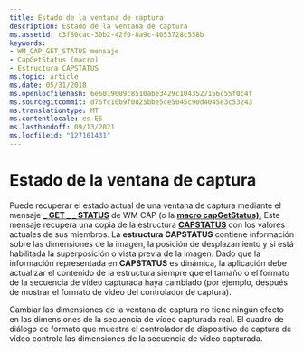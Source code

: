 ```yaml
---
title: Estado de la ventana de captura
description: Estado de la ventana de captura
ms.assetid: c3f80cac-30b2-42f0-8a9c-4053728c558b
keywords:
- WM_CAP_GET_STATUS mensaje
- CapGetStatus (macro)
- Estructura CAPSTATUS
ms.topic: article
ms.date: 05/31/2018
ms.openlocfilehash: 6e6019009c8510abe3429c1043527156c55f0c4f
ms.sourcegitcommit: d75fc10b9f0825bbe5ce5045c90d4045e3c53243
ms.translationtype: MT
ms.contentlocale: es-ES
ms.lasthandoff: 09/13/2021
ms.locfileid: "127161431"
---
```

# <a name="capture-window-status"></a>Estado de la ventana de captura

Puede recuperar el estado actual de una ventana de captura mediante el mensaje [**\_ GET \_ \_ STATUS**](wm-cap-get-status.md) de WM CAP (o la [**macro capGetStatus).**](/windows/desktop/api/Vfw/nf-vfw-capgetstatus) Este mensaje recupera una copia de la estructura [**CAPSTATUS**](/windows/win32/api/vfw/ns-vfw-capstatus) con los valores actuales de sus miembros. La **estructura CAPSTATUS** contiene información sobre las dimensiones de la imagen, la posición de desplazamiento y si está habilitada la superposición o vista previa de la imagen. Dado que la información representada en **CAPSTATUS** es dinámica, la aplicación debe actualizar el contenido de la estructura siempre que el tamaño o el formato de la secuencia de vídeo capturada haya cambiado (por ejemplo, después de mostrar el formato de vídeo del controlador de captura).

Cambiar las dimensiones de la ventana de captura no tiene ningún efecto en las dimensiones de la secuencia de vídeo capturada real. El cuadro de diálogo de formato que muestra el controlador de dispositivo de captura de vídeo controla las dimensiones de la secuencia de vídeo capturada.

 

 




